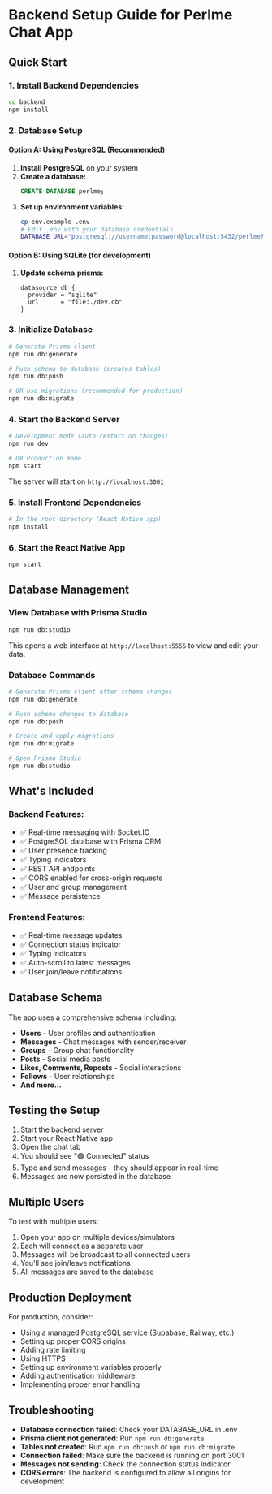# Backend Setup Guide for Perlme Chat App

## Quick Start

### 1. Install Backend Dependencies
```bash
cd backend
npm install
```

### 2. Database Setup

#### Option A: Using PostgreSQL (Recommended)
1. **Install PostgreSQL** on your system
2. **Create a database:**
   ```sql
   CREATE DATABASE perlme;
   ```
3. **Set up environment variables:**
   ```bash
   cp env.example .env
   # Edit .env with your database credentials
   DATABASE_URL="postgresql://username:password@localhost:5432/perlme?schema=public"
   ```

#### Option B: Using SQLite (for development)
1. **Update schema.prisma:**
   ```prisma
   datasource db {
     provider = "sqlite"
     url      = "file:./dev.db"
   }
   ```

### 3. Initialize Database
```bash
# Generate Prisma client
npm run db:generate

# Push schema to database (creates tables)
npm run db:push

# OR use migrations (recommended for production)
npm run db:migrate
```

### 4. Start the Backend Server
```bash
# Development mode (auto-restart on changes)
npm run dev

# OR Production mode
npm start
```

The server will start on `http://localhost:3001`

### 5. Install Frontend Dependencies
```bash
# In the root directory (React Native app)
npm install
```

### 6. Start the React Native App
```bash
npm start
```

## Database Management

### View Database with Prisma Studio
```bash
npm run db:studio
```
This opens a web interface at `http://localhost:5555` to view and edit your data.

### Database Commands
```bash
# Generate Prisma client after schema changes
npm run db:generate

# Push schema changes to database
npm run db:push

# Create and apply migrations
npm run db:migrate

# Open Prisma Studio
npm run db:studio
```

## What's Included

### Backend Features:
- ✅ Real-time messaging with Socket.IO
- ✅ PostgreSQL database with Prisma ORM
- ✅ User presence tracking
- ✅ Typing indicators
- ✅ REST API endpoints
- ✅ CORS enabled for cross-origin requests
- ✅ User and group management
- ✅ Message persistence

### Frontend Features:
- ✅ Real-time message updates
- ✅ Connection status indicator
- ✅ Typing indicators
- ✅ Auto-scroll to latest messages
- ✅ User join/leave notifications

## Database Schema

The app uses a comprehensive schema including:
- **Users** - User profiles and authentication
- **Messages** - Chat messages with sender/receiver
- **Groups** - Group chat functionality
- **Posts** - Social media posts
- **Likes, Comments, Reposts** - Social interactions
- **Follows** - User relationships
- **And more...**

## Testing the Setup

1. Start the backend server
2. Start your React Native app
3. Open the chat tab
4. You should see "🟢 Connected" status
5. Type and send messages - they should appear in real-time
6. Messages are now persisted in the database

## Multiple Users

To test with multiple users:
1. Open your app on multiple devices/simulators
2. Each will connect as a separate user
3. Messages will be broadcast to all connected users
4. You'll see join/leave notifications
5. All messages are saved to the database

## Production Deployment

For production, consider:
- Using a managed PostgreSQL service (Supabase, Railway, etc.)
- Setting up proper CORS origins
- Adding rate limiting
- Using HTTPS
- Setting up environment variables properly
- Adding authentication middleware
- Implementing proper error handling

## Troubleshooting

- **Database connection failed**: Check your DATABASE_URL in .env
- **Prisma client not generated**: Run `npm run db:generate`
- **Tables not created**: Run `npm run db:push` or `npm run db:migrate`
- **Connection failed**: Make sure the backend is running on port 3001
- **Messages not sending**: Check the connection status indicator
- **CORS errors**: The backend is configured to allow all origins for development 